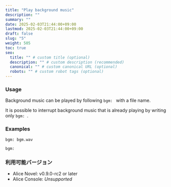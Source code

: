 ```yaml
---
title: "Play background music"
description: ""
summary: ""
date: 2025-02-03T21:44:00+09:00
lastmod: 2025-02-03T21:44:00+09:00
draft: false
slug: "5"
weight: 505
toc: true
seo:
  title: "" # custom title (optional)
  description: "" # custom description (recommended)
  canonical: "" # custom canonical URL (optional)
  robots: "" # custom robot tags (optional)
---
```


<!--
Alice Novel では、背景音楽の再生が可能です。

臨時ファイルを作成するため、画像と比較するとやや低速となっています。

※キャッシュ周りの仕様を変更したことにより、臨時ファイル作成後はやや高速な再生ができるようになりました。
-->

### Usage

Background music can be played by following `bgm: ` with a file name.

It is possible to interrupt background music that is already playing by writing only `bgm: `.

### Examples

```anov
bgm: bgm.wav
```

```anov
bgm: 
```

### 利用可能バージョン

- Alice Novel: v0.9.0-rc2 or later
- Alice Console: *Unsupported*
